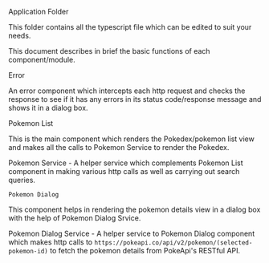  Application Folder

This folder contains all the typescript file which can be edited to suit your needs.

This document describes in brief the basic functions of each component/module.


 Error

An error component which intercepts each http request and checks the response to see if it has any errors in its status code/response message and shows it in a dialog box.

 Pokemon List

This is the main component which renders the Pokedex/pokemon list view and makes all the calls to Pokemon Service to render the Pokedex.

Pokemon Service - A helper service which complements Pokemon List component in making various http calls as well as carrying out search queries.

	Pokemon Dialog

This component helps in rendering the pokemon details view in a dialog box with the help of Pokemon Dialog Srvice.

Pokemon Dialog Service - A helper service to Pokemon Dialog component which makes http calls to `https://pokeapi.co/api/v2/pokemon/(selected-pokemon-id)` to fetch the pokemon details from PokeApi's RESTful API.